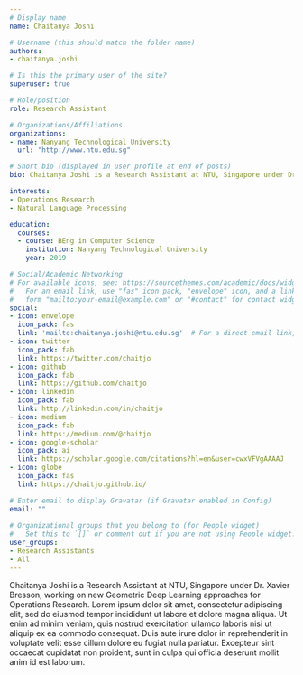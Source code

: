 ```yaml
---
# Display name
name: Chaitanya Joshi

# Username (this should match the folder name)
authors:
- chaitanya.joshi

# Is this the primary user of the site?
superuser: true

# Role/position
role: Research Assistant

# Organizations/Affiliations
organizations:
- name: Nanyang Technological University
  url: "http://www.ntu.edu.sg"

# Short bio (displayed in user profile at end of posts)
bio: Chaitanya Joshi is a Research Assistant at NTU, Singapore under Dr. Xavier Bresson, working on new Geometric Deep Learning approaches for Operations Research.

interests:
- Operations Research
- Natural Language Processing

education:
  courses:
  - course: BEng in Computer Science
    institution: Nanyang Technological University
    year: 2019

# Social/Academic Networking
# For available icons, see: https://sourcethemes.com/academic/docs/widgets/#icons
#   For an email link, use "fas" icon pack, "envelope" icon, and a link in the
#   form "mailto:your-email@example.com" or "#contact" for contact widget.
social:
- icon: envelope
  icon_pack: fas
  link: 'mailto:chaitanya.joshi@ntu.edu.sg'  # For a direct email link, use "mailto:test@example.org".
- icon: twitter
  icon_pack: fab
  link: https://twitter.com/chaitjo
- icon: github
  icon_pack: fab
  link: https://github.com/chaitjo
- icon: linkedin
  icon_pack: fab
  link: http://linkedin.com/in/chaitjo
- icon: medium
  icon_pack: fab
  link: https://medium.com/@chaitjo
- icon: google-scholar
  icon_pack: ai
  link: https://scholar.google.com/citations?hl=en&user=cwxVFVgAAAAJ
- icon: globe
  icon_pack: fas
  link: https://chaitjo.github.io/

# Enter email to display Gravatar (if Gravatar enabled in Config)
email: ""
  
# Organizational groups that you belong to (for People widget)
#   Set this to `[]` or comment out if you are not using People widget.  
user_groups:
- Research Assistants
- All
---
```


Chaitanya Joshi is a Research Assistant at NTU, Singapore under Dr. Xavier Bresson, working on new Geometric Deep Learning approaches for Operations Research.
Lorem ipsum dolor sit amet, consectetur adipiscing elit, sed do eiusmod tempor incididunt ut labore et dolore magna aliqua. Ut enim ad minim veniam, quis nostrud exercitation ullamco laboris nisi ut aliquip ex ea commodo consequat. Duis aute irure dolor in reprehenderit in voluptate velit esse cillum dolore eu fugiat nulla pariatur. Excepteur sint occaecat cupidatat non proident, sunt in culpa qui officia deserunt mollit anim id est laborum.

